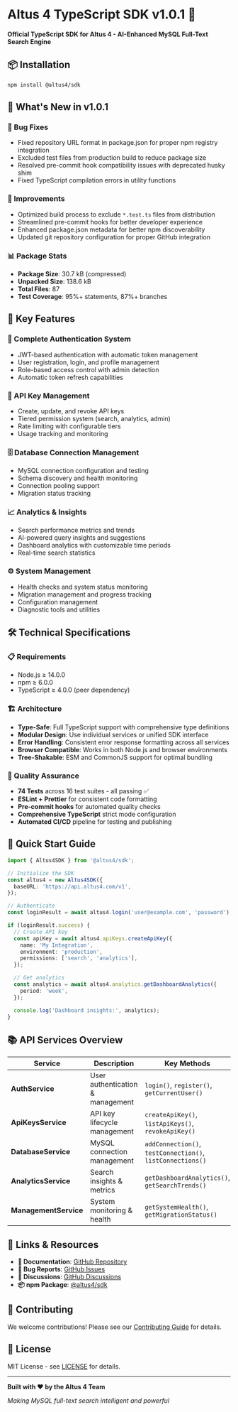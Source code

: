 # Altus 4 TypeScript SDK v1.0.1 🚀

**Official TypeScript SDK for Altus 4 - AI-Enhanced MySQL Full-Text Search Engine**

## 📦 Installation

```bash
npm install @altus4/sdk
```

## 🎯 What's New in v1.0.1

### 🐛 Bug Fixes

- Fixed repository URL format in package.json for proper npm registry integration
- Excluded test files from production build to reduce package size
- Resolved pre-commit hook compatibility issues with deprecated husky shim
- Fixed TypeScript compilation errors in utility functions

### 🔧 Improvements

- Optimized build process to exclude `*.test.ts` files from distribution
- Streamlined pre-commit hooks for better developer experience
- Enhanced package.json metadata for better npm discoverability
- Updated git repository configuration for proper GitHub integration

### 📊 Package Stats

- **Package Size**: 30.7 kB (compressed)
- **Unpacked Size**: 138.6 kB
- **Total Files**: 87
- **Test Coverage**: 95%+ statements, 87%+ branches

## 🌟 Key Features

### 🔐 Complete Authentication System

- JWT-based authentication with automatic token management
- User registration, login, and profile management
- Role-based access control with admin detection
- Automatic token refresh capabilities

### 🔑 API Key Management

- Create, update, and revoke API keys
- Tiered permission system (search, analytics, admin)
- Rate limiting with configurable tiers
- Usage tracking and monitoring

### 🗄️ Database Connection Management

- MySQL connection configuration and testing
- Schema discovery and health monitoring
- Connection pooling support
- Migration status tracking

### 📈 Analytics & Insights

- Search performance metrics and trends
- AI-powered query insights and suggestions
- Dashboard analytics with customizable time periods
- Real-time search statistics

### ⚙️ System Management

- Health checks and system status monitoring
- Migration management and progress tracking
- Configuration management
- Diagnostic tools and utilities

## 🛠️ Technical Specifications

### 📋 Requirements

- Node.js ≥ 14.0.0
- npm ≥ 6.0.0
- TypeScript ≥ 4.0.0 (peer dependency)

### 🏗️ Architecture

- **Type-Safe**: Full TypeScript support with comprehensive type definitions
- **Modular Design**: Use individual services or unified SDK interface
- **Error Handling**: Consistent error response formatting across all services
- **Browser Compatible**: Works in both Node.js and browser environments
- **Tree-Shakable**: ESM and CommonJS support for optimal bundling

### 🧪 Quality Assurance

- **74 Tests** across 16 test suites - all passing ✅
- **ESLint + Prettier** for consistent code formatting
- **Pre-commit hooks** for automated quality checks
- **Comprehensive TypeScript** strict mode configuration
- **Automated CI/CD** pipeline for testing and publishing

## 🚀 Quick Start Guide

```typescript
import { Altus4SDK } from '@altus4/sdk';

// Initialize the SDK
const altus4 = new Altus4SDK({
  baseURL: 'https://api.altus4.com/v1',
});

// Authenticate
const loginResult = await altus4.login('user@example.com', 'password');

if (loginResult.success) {
  // Create API key
  const apiKey = await altus4.apiKeys.createApiKey({
    name: 'My Integration',
    environment: 'production',
    permissions: ['search', 'analytics'],
  });

  // Get analytics
  const analytics = await altus4.analytics.getDashboardAnalytics({
    period: 'week',
  });

  console.log('Dashboard insights:', analytics);
}
```

## 📚 API Services Overview

| Service               | Description                      | Key Methods                                                |
| --------------------- | -------------------------------- | ---------------------------------------------------------- |
| **AuthService**       | User authentication & management | `login()`, `register()`, `getCurrentUser()`                |
| **ApiKeysService**    | API key lifecycle management     | `createApiKey()`, `listApiKeys()`, `revokeApiKey()`        |
| **DatabaseService**   | MySQL connection management      | `addConnection()`, `testConnection()`, `listConnections()` |
| **AnalyticsService**  | Search insights & metrics        | `getDashboardAnalytics()`, `getSearchTrends()`             |
| **ManagementService** | System monitoring & health       | `getSystemHealth()`, `getMigrationStatus()`                |

## 🔗 Links & Resources

- **📖 Documentation**: [GitHub Repository](https://github.com/altus4/sdk-js)
- **🐛 Bug Reports**: [GitHub Issues](https://github.com/altus4/sdk-js/issues)
- **💬 Discussions**: [GitHub Discussions](https://github.com/altus4/sdk-js/discussions)
- **📦 npm Package**: [@altus4/sdk](https://www.npmjs.com/package/@altus4/sdk)

## 👥 Contributing

We welcome contributions! Please see our [Contributing Guide](https://github.com/altus4/sdk-js/blob/main/CONTRIBUTING.md) for details.

## 📄 License

MIT License - see [LICENSE](https://github.com/altus4/sdk-js/blob/main/LICENSE) for details.

---

**Built with ❤️ by the Altus 4 Team**

_Making MySQL full-text search intelligent and powerful_
